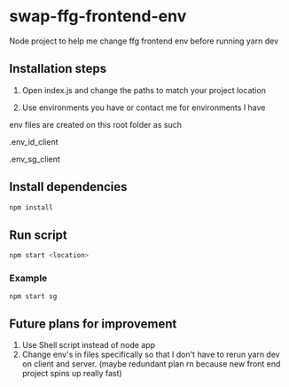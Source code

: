 # swap-ffg-frontend-env
Node project to help me change ffg frontend env before running yarn dev

## Installation steps
1. Open index.js and change the paths to match your project location

2. Use environments you have or contact me for environments I have

env files are created on this root folder as such

.env_id_client

.env_sg_client

## Install dependencies
```sh
npm install
```

## Run script
```sh
npm start <location>
```

### Example
```
npm start sg
```

## Future plans for improvement
1. Use Shell script instead of node app
2. Change env's in files specifically so that I don't have to rerun yarn dev on client and server. (maybe redundant plan rn because new front end project spins up really fast) 
